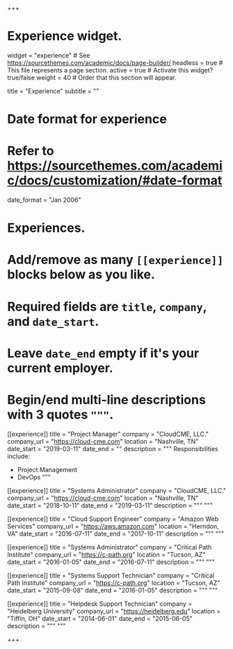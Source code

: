 +++
# Experience widget.
widget = "experience"  # See https://sourcethemes.com/academic/docs/page-builder/
headless = true  # This file represents a page section.
active = true  # Activate this widget? true/false
weight = 40  # Order that this section will appear.

title = "Experience"
subtitle = ""

# Date format for experience
#   Refer to https://sourcethemes.com/academic/docs/customization/#date-format
date_format = "Jan 2006"

# Experiences.
#   Add/remove as many `[[experience]]` blocks below as you like.
#   Required fields are `title`, `company`, and `date_start`.
#   Leave `date_end` empty if it's your current employer.
#   Begin/end multi-line descriptions with 3 quotes `"""`.
[[experience]]
  title = "Project Manager"
  company = "CloudCME, LLC."
  company_url = "https://cloud-cme.com"
  location = "Nashville, TN"
  date_start = "2019-03-11"
  date_end = ""
  description = """
  Responsibilities include:
  
  * Project Management
  * DevOps
  """

[[experience]]
  title = "Systems Administrator"
  company = "CloudCME, LLC."
  company_url = "https://cloud-cme.com"
  location = "Nashville, TN"
  date_start = "2018-10-11"
  date_end = "2019-03-11"
  description = """
  """

[[experience]]
  title = "Cloud Support Engineer"
  company = "Amazon Web Services"
  company_url = "https://aws.amazon.com"
  location = "Herndon, VA"
  date_start = "2016-07-11"
  date_end = "2017-10-11"
  description = """
  """

[[experience]]
  title = "Systems Administrator"
  company = "Critical Path Institute"
  company_url = "https://c-path.org"
  location = "Tucson, AZ"
  date_start = "2016-01-05"
  date_end = "2016-07-11"
  description = """
  """

[[experience]]
  title = "Systems Support Technician"
  company = "Critical Path Institute"
  company_url = "https://c-path.org"
  location = "Tucson, AZ"
  date_start = "2015-09-08"
  date_end = "2016-01-05"
  description = """
"""

[[experience]]
  title = "Helpdesk Support Technician"
  company = "Heidelberg University"
  company_url = "https://heidelberg.edu"
  location = "Tiffin, OH"
  date_start = "2014-06-01"
  date_end = "2015-06-05"
  description = """
"""

+++
